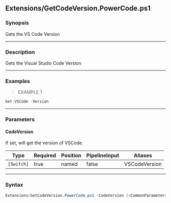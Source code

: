 Extensions/GetCodeVersion.PowerCode.ps1
---------------------------------------




### Synopsis
Gets the VS Code Version



---


### Description

Gets the Visual Studio Code Version



---


### Examples
> EXAMPLE 1

```PowerShell
Get-VSCode -Version
```


---


### Parameters
#### **CodeVersion**

If set, will get the version of VSCode.






|Type      |Required|Position|PipelineInput|Aliases      |
|----------|--------|--------|-------------|-------------|
|`[Switch]`|true    |named   |false        |VSCodeVersion|





---


### Syntax
```PowerShell
Extensions/GetCodeVersion.PowerCode.ps1 -CodeVersion [<CommonParameters>]
```
